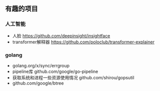 ## 有趣的项目

### 人工智能

- 人脸 https://github.com/deepinsight/insightface
- transformer解释器 https://github.com/poloclub/transformer-explainer

### golang

- golang.org/x/sync/errgroup
- pipeline库 github.com/google/go-pipeline
- 获取系统和进程一些资源使用情况 github.com/shirou/gopsutil 
- github.com/google/btree
